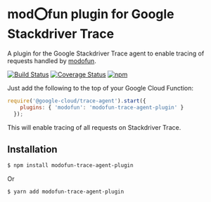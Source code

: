 # mod:o:fun plugin for Google Stackdriver Trace

A plugin for the Google Stackdriver Trace agent to enable tracing of requests handled by [modofun](https://github.com/fptavares/modofun).

[![Build Status](https://travis-ci.org/fptavares/modofun-trace-agent-plugin.svg?branch=master)](https://travis-ci.org/fptavares/modofun-trace-agent-plugin)
[![Coverage Status](https://coveralls.io/repos/github/fptavares/modofun-trace-agent-plugin/badge.svg?branch=master)](https://coveralls.io/github/fptavares/modofun-trace-agent-plugin?branch=master)
[![npm](https://img.shields.io/npm/v/modofun-trace-agent-plugin.svg)](https://www.npmjs.com/package/modofun-trace-agent-plugin)

Just add the following to the top of your Google Cloud Function:

```js
require('@google-cloud/trace-agent').start({
    plugins: { 'modofun': 'modofun-trace-agent-plugin' }
  });
```

This will enable tracing of all requests on Stackdriver Trace.

## Installation

```bash
$ npm install modofun-trace-agent-plugin
```

Or

```bash
$ yarn add modofun-trace-agent-plugin
```
